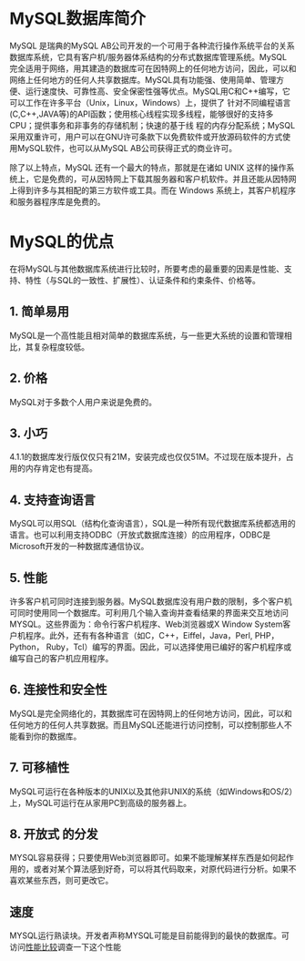# MySQL数据库简介

MySQL 是瑞典的MySQL AB公司开发的一个可用于各种流行操作系统平台的关系数据库系统，它具有客户机/服务器体系结构的分布式数据库管理系统。MySQL 完全适用于网络，用其建造的数据库可在因特网上的任何地方访问，因此，可以和网络上任何地方的任何人共享数据库。MySQL具有功能强、使用简单、管理方 便、运行速度快、可靠性高、安全保密性强等优点。MySQL用C和C++编写，它可以工作在许多平台（Unix，Linux，Windows）上，提供了 针对不同编程语言(C,C++,JAVA等)的API函数；使用核心线程实现多线程，能够很好的支持多CPU；提供事务和非事务的存储机制；快速的基于线 程的内存分配系统；MySQL采用双重许可，用户可以在GNU许可条款下以免费软件或开放源码软件的方式使用MySQL软件，也可以从MySQL AB公司获得正式的商业许可。

除了以上特点，MySQL 还有一个最大的特点，那就是在诸如 UNIX 这样的操作系统上，它是免费的，可从因特网上下载其服务器和客户机软件。并且还能从因特网上得到许多与其相配的第三方软件或工具。而在 Windows 系统上，其客户机程序和服务器程序库是免费的。

# MySQL的优点

在将MySQL与其他数据库系统进行比较时，所要考虑的最重要的因素是性能、支持、特性（与SQL的一致性、扩展性）、认证条件和约束条件、价格等。

## 1. 简单易用

MySQL是一个高性能且相对简单的数据库系统，与一些更大系统的设置和管理相比，其复杂程度较低。

## 2. 价格

MySQL对于多数个人用户来说是免费的。

## 3. 小巧

4.1.1的数据库发行版仅仅只有21M，安装完成也仅仅51M。不过现在版本提升，占用的内存肯定也有提高。

## 4. 支持查询语言

MySQL可以用SQL（结构化查询语言），SQL是一种所有现代数据库系统都选用的语言。也可以利用支持ODBC（开放式数据库连接）的应用程序，ODBC是Microsoft开发的一种数据库通信协议。

## 5. 性能

许多客户机可同时连接到服务器。MySQL数据库没有用户数的限制，多个客户机可同时使用同一个数据库。可利用几个输入查询并查看结果的界面来交互地访问MYSQL。这些界面为：命令行客户机程序、Web浏览器或X Window System客户机程序。此外，还有有各种语言（如C，C++，Eiffel，Java，Perl, PHP，Python， Ruby，Tcl）编写的界面。因此，可以选择使用已编好的客户机程序或编写自己的客户机应用程序。

## 6. 连接性和安全性

MySQL是完全网络化的，其数据库可在因特网上的任何地方访问，因此，可以和任何地方的任何人共享数据。而且MySQL还能进行访问控制，可以控制那些人不能看到你的数据库。

## 7. 可移植性

MySQL可运行在各种版本的UNIX以及其他非UNIX的系统（如Windows和OS/2）上，MySQL可运行在从家用PC到高级的服务器上。

## 8. 开放式 的分发

MYSQL容易获得；只要使用Web浏览器即可。如果不能理解某样东西是如何起作用的，或者对某个算法感到好奇，可以将其代码取来，对原代码进行分析。如果不喜欢某些东西，则可更改它。

## 速度

MYSQL运行熟读块。开发者声称MYSQL可能是目前能得到的最快的数据库。可访问[性能比较](http://www.mysql.com/benchmark.html)调查一下这个性能
